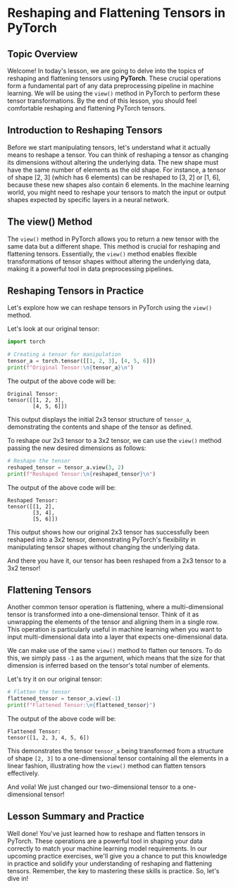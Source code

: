 # Reshaping and Flattening Tensors in PyTorch

## Topic Overview
Welcome! In today's lesson, we are going to delve into the topics of reshaping and flattening tensors using **PyTorch**. These crucial operations form a fundamental part of any data preprocessing pipeline in machine learning. We will be using the `view()` method in PyTorch to perform these tensor transformations. By the end of this lesson, you should feel comfortable reshaping and flattening PyTorch tensors.

## Introduction to Reshaping Tensors
Before we start manipulating tensors, let's understand what it actually means to reshape a tensor. You can think of reshaping a tensor as changing its dimensions without altering the underlying data. The new shape must have the same number of elements as the old shape. For instance, a tensor of shape [2, 3] (which has 6 elements) can be reshaped to [3, 2] or [1, 6], because these new shapes also contain 6 elements. In the machine learning world, you might need to reshape your tensors to match the input or output shapes expected by specific layers in a neural network.

## The view() Method
The `view()` method in PyTorch allows you to return a new tensor with the same data but a different shape. This method is crucial for reshaping and flattening tensors. Essentially, the `view()` method enables flexible transformations of tensor shapes without altering the underlying data, making it a powerful tool in data preprocessing pipelines.

## Reshaping Tensors in Practice
Let's explore how we can reshape tensors in PyTorch using the `view()` method.

Let's look at our original tensor:

```Python
import torch

# Creating a tensor for manipulation
tensor_a = torch.tensor([[1, 2, 3], [4, 5, 6]])
print(f"Original Tensor:\n{tensor_a}\n")
```

The output of the above code will be:

```
Original Tensor:
tensor([[1, 2, 3],
        [4, 5, 6]])
```

This output displays the initial 2x3 tensor structure of `tensor_a`, demonstrating the contents and shape of the tensor as defined.

To reshape our 2x3 tensor to a 3x2 tensor, we can use the `view()` method passing the new desired dimensions as follows:

```Python
# Reshape the tensor
reshaped_tensor = tensor_a.view(3, 2)
print(f"Reshaped Tensor:\n{reshaped_tensor}\n")
```

The output of the above code will be:

```
Reshaped Tensor:
tensor([[1, 2],
        [3, 4],
        [5, 6]])
```
This output shows how our original 2x3 tensor has successfully been reshaped into a 3x2 tensor, demonstrating PyTorch's flexibility in manipulating tensor shapes without changing the underlying data.

And there you have it, our tensor has been reshaped from a 2x3 tensor to a 3x2 tensor!

## Flattening Tensors
Another common tensor operation is flattening, where a multi-dimensional tensor is transformed into a one-dimensional tensor. Think of it as unwrapping the elements of the tensor and aligning them in a single row. This operation is particularly useful in machine learning when you want to input multi-dimensional data into a layer that expects one-dimensional data.

We can make use of the same `view()` method to flatten our tensors. To do this, we simply pass `-1` as the argument, which means that the size for that dimension is inferred based on the tensor's total number of elements.

Let's try it on our original tensor:

```Python
# Flatten the tensor
flattened_tensor = tensor_a.view(-1)
print(f"Flattened Tensor:\n{flattened_tensor}")
```

The output of the above code will be:

```
Flattened Tensor:
tensor([1, 2, 3, 4, 5, 6])
```

This demonstrates the tensor `tensor_a` being transformed from a structure of shape `[2, 3]` to a one-dimensional tensor containing all the elements in a linear fashion, illustrating how the `view()` method can flatten tensors effectively.

And voila! We just changed our two-dimensional tensor to a one-dimensional tensor!

## Lesson Summary and Practice
Well done! You've just learned how to reshape and flatten tensors in PyTorch. These operations are a powerful tool in shaping your data correctly to match your machine learning model requirements. In our upcoming practice exercises, we'll give you a chance to put this knowledge in practice and solidify your understanding of reshaping and flattening tensors. Remember, the key to mastering these skills is practice. So, let's dive in!
